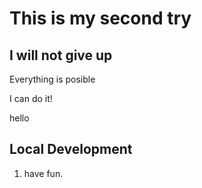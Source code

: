 # This is my second try

## I will not give up
Everything is posible

I can do it!

hello

## Local Development

1. have fun.